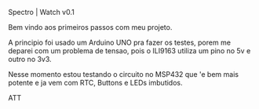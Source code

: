 
Spectro | Watch v0.1

Bem vindo aos primeiros passos com meu projeto.

A principio foi usado um Arduino UNO pra fazer os testes, porem me deparei com um problema de tensao, pois o ILI9163 utiliza um pino no 5v e outro no 3v3.

Nesse momento estou testando o circuito no MSP432 que 'e bem mais potente e ja vem com RTC, Buttons e LEDs imbutidos.

ATT
